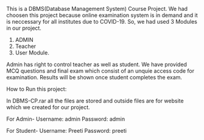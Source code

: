 This is a DBMS(Database Management System) Course Project.
We had choosen this project because online examination system is in demand and it is neccessary for all institutes due to COVID-19.
So, we had used 3 Modules in our project.
1. ADMIN
2. Teacher 
3. User Module.

Admin has right to control teacher as well as student.
We have provided MCQ questions and final exam which consist of an unquie access code for examination.
Results will be shown once student completes the exam.


How to Run this project:

In DBMS-CP.rar all the files are stored and outside files are for website which we created for our project.

For Admin-
  Username: admin
  Password: admin
  
For Student-
  Username: Preeti
  Password: preeti
